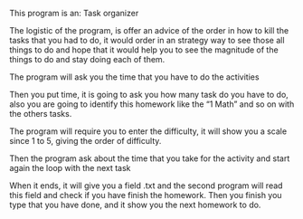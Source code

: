 This program is an: Task organizer

The logistic of the program, is offer an advice of the order in how to kill the tasks that you had to do, 
it would order in an strategy way to see those all things to do and hope that it would help you to see the magnitude of the things to do and stay doing each of them.

The program will ask you the time that you have to do the activities

Then you put time, it is going to ask you how many task do you have to do, also you are going to identify this homework like the “1 Math” and so on with the others tasks.

The program will require you to enter the difficulty, it will show you a scale since 1 to 5, giving the order of difficulty.

Then the program ask about the time that you take for the activity and start again the loop with the next task

When it ends, it will give you a field .txt and the second program will read this field and check if you have finish the homework.
Then you finish you type that you have done, and it show you the next homework to do.
